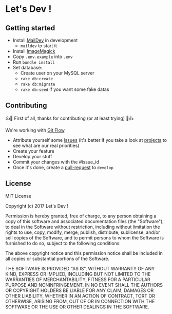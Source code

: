 # Let's Dev !

## Getting started

- Install [MailDev](http://danfarrelly.nyc/MailDev/) in development
    - `maildev` to start it
- Install [ImageMagick](https://github.com/thoughtbot/paperclip#image-processor)
- Copy `.env.example` into `.env`
- Run `bundle install`
- Set database:
    - Create user on your MySQL server
    - `rake db:create`
    - `rake db:migrate`
    - `rake db:seed` if you want some fake datas
    
## Contributing

:+1::tada: First of all, thanks for contributing (or at least trying) :tada::+1:

We're working with [Git Flow](https://danielkummer.github.io/git-flow-cheatsheet/).

- Attribute yourself some [issues](https://github.com/Lets-Dev/lets-dev/issues) (it's better if you take a look at [projects](https://github.com/Lets-Dev/lets-dev/projects) to see what are our real priorities)
- Create your feature
- Develop your stuff
- Commit your changes with the #issue_id 
- Once it's done, create a [pull-request](https://github.com/Lets-Dev/lets-dev/pulls) to `develop`

## License

MIT License

Copyright (c) 2017 Let's Dev !

Permission is hereby granted, free of charge, to any person obtaining a copy
of this software and associated documentation files (the "Software"), to deal
in the Software without restriction, including without limitation the rights
to use, copy, modify, merge, publish, distribute, sublicense, and/or sell
copies of the Software, and to permit persons to whom the Software is
furnished to do so, subject to the following conditions:

The above copyright notice and this permission notice shall be included in all
copies or substantial portions of the Software.

THE SOFTWARE IS PROVIDED "AS IS", WITHOUT WARRANTY OF ANY KIND, EXPRESS OR
IMPLIED, INCLUDING BUT NOT LIMITED TO THE WARRANTIES OF MERCHANTABILITY,
FITNESS FOR A PARTICULAR PURPOSE AND NONINFRINGEMENT. IN NO EVENT SHALL THE
AUTHORS OR COPYRIGHT HOLDERS BE LIABLE FOR ANY CLAIM, DAMAGES OR OTHER
LIABILITY, WHETHER IN AN ACTION OF CONTRACT, TORT OR OTHERWISE, ARISING FROM,
OUT OF OR IN CONNECTION WITH THE SOFTWARE OR THE USE OR OTHER DEALINGS IN THE
SOFTWARE.
